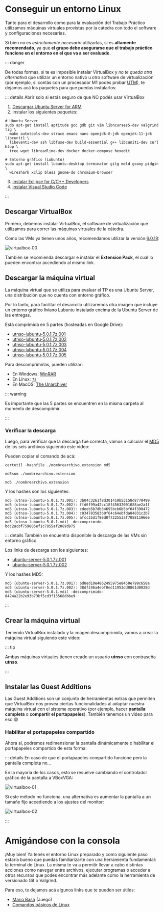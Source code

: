 # Conseguir un entorno Linux

Tanto para el desarrollo como para la evaluación del Trabajo Práctico utilizamos
máquinas virtuales provistas por la cátedra con todo el software y
configuraciones necesarias.

Si bien no es _estrictamente necesario_ utilizarlas, sí es **altamente
recomendado**, ya que **el grupo debe asegurarse que el trabajo práctico
funcione en el entorno en el que va a ser evaluado**.

::: danger

De todas formas, si te es imposible instalar VirtualBox y _no te queda otra
alternativa_ que utilizar un entorno nativo u otro software de virtualización
(por ejemplo, si contás con un procesador M1 podés probar
[UTM](https://www.youtube.com/watch?v=hnwK-nkXolc)), te dejamos acá los paquetes
para que puedas instalarlos:

::: details Abrir solo si estás seguro de que NO podés usar VirtualBox

1. [Descargar Ubuntu Server for ARM](https://ubuntu.com/download/server/arm)
2. Instalar los siguientes paquetes:

```bash:no-line-numbers
# Ubuntu Server
sudo apt-get install aptitude gcc gdb git vim libncurses5-dev valgrind tig \
  make autotools-dev strace emacs nano openjdk-8-jdk openjdk-11-jdk libcunit1 \
  libevent1-dev ssh libfuse-dev build-essential g++ libcunit1-dev curl htop \
  tree wget libreadline-dev docker docker-compose hexedit

# Entorno gráfico (Lubuntu)
sudo apt-get install lubuntu-desktop terminator gitg meld geany pidgin \
  wireshark xclip bless gnome-do chromium-browser
```

3. [Instalar Eclipse for C/C++ Developers](https://www.eclipse.org/downloads/packages/)
4. [Instalar Visual Studio Code](https://code.visualstudio.com/download)

:::

## Descargar VirtualBox

Primero, debemos instalar VirtualBox, el software de virtualización que
utilizamos para correr las máquinas virtuales de la cátedra.

Como las VMs ya tienen unos años, recomendamos utilizar la versión
[6.0.18](https://www.virtualbox.org/wiki/Download_Old_Builds_6_0):

![virtualbox-00](/img/primeros-pasos/linux/virtualbox-00.png)

También se recomienda descargar e instalar el **Extension Pack**, el cual lo
pueden encontrar accediendo al mismo link.

## Descargar la máquina virtual

La máquina virtual que se utiliza para evaluar el TP es una Ubuntu Server, una
distribución que no cuenta con entorno gráfico.

Por lo tanto, para facilitar el desarrollo utilizaremos otra imagen que incluye
un entorno gráfico liviano Lubuntu instalado encima de la Ubuntu Server de las
entregas.

Está comprimida en 5 partes (hosteadas en Google Drive):
- [utnso-lubuntu-5.0.1.7z.001](https://faq.utnso.com.ar/vm-gui-1)
- [utnso-lubuntu-5.0.1.7z.002](https://faq.utnso.com.ar/vm-gui-2)
- [utnso-lubuntu-5.0.1.7z.003](https://faq.utnso.com.ar/vm-gui-3)
- [utnso-lubuntu-5.0.1.7z.004](https://faq.utnso.com.ar/vm-gui-4)
- [utnso-lubuntu-5.0.1.7z.005](https://faq.utnso.com.ar/vm-gui-5)

Para descomprimirlas, pueden utilizar:
- En Windows: [WinRAR](https://www.win-rar.com/)
- En Linux: [`7z`](http://manpages.ubuntu.com/manpages/bionic/man1/7z.1.html)
- En MacOS: [The Unarchiver](https://theunarchiver.com/)

::: warning

Es importante que las 5 partes se encuentren en la misma carpeta al momento de
descomprimir.

:::

### Verificar la descarga

Luego, para verificar que la descarga fue correcta, vamos a calcular el
[MD5](https://es.wikipedia.org/wiki/MD5) de los seis archivos siguiendo este
video:

<YouTube v="0CL9Os8IUcY"/>

Pueden copiar el comando de acá:

<CodeGroup>
<CodeGroupItem title="Windows">

```:no-line-numbers
certutil -hashfile ./nombrearchivo.extension md5
```

</CodeGroupItem>
<CodeGroupItem title="Linux">

```:no-line-numbers
md5sum ./nombrearchivo.extension
```

</CodeGroupItem>
<CodeGroupItem title="MacOS">

```:no-line-numbers
md5 ./nombrearchivo.extension
```

</CodeGroupItem>
</CodeGroup>

Y los hashes son los siguientes:

```:no-line-numbers
md5 (utnso-lubuntu-5.0.1.7z.001): 3b04c3261f8d301419b53158d8770499
md5 (utnso-lubuntu-5.0.1.7z.002): ffd6f99a42cc18f45632001088ae2a1f
md5 (utnso-lubuntu-5.0.1.7z.003): cdeeb5b7db34695bcb6b5bf04f398472
md5 (utnso-lubuntu-5.0.1.7z.004): c034783583b0f64c64ebfda84031c2b7
md5 (utnso-lubuntu-5.0.1.7z.005): afcc25d1f8ed0f722553af708811966e
md5 (utnso-lubuntu-5.0.1.vdi) -descomprimido- bdc2acbf759805ef1c7855af2089d975
```

::: details También se encuentra disponible la descarga de las VMs sin entorno gráfico

Los links de descarga son los siguientes:
- [ubuntu-server-5.0.1.7z.001](https://faq.utnso.com.ar/vm-server-1)
- [ubuntu-server-5.0.1.7z.002](https://faq.utnso.com.ar/vm-server-2)

Y los hashes MD5:
```:no-line-numbers
md5 (ubuntu-server-5.0.1.7z.001): 6d8ed10e4862495975e8450e799c658a
md5 (ubuntu-server-5.0.1.7z.002): 38df246a4ebf0ed11953dd0861d0028d
md5 (ubuntu-server-5.0.1.vdi) -descomprimido- 8424a22b2e93b73bf5cd3f13568dbbe9
```

:::

## Crear la máquina virtual

Teniendo VirtualBox instalado y la imagen descomprimida, vamos a crear la
máquina virtual siguiendo este video:

<YouTube v="DmkSXv_Xa-U"/>


::: tip

Ambas máquinas virtuales tienen creado un usuario **utnso** con contraseña
**utnso**.

:::
## Instalar las Guest Additions

Las Guest Additions son un conjunto de herramientas extras que permiten que
VirtualBox nos provea ciertas funcionalidades al adaptar nuestra máquina
virtual con el sistema operativo (por ejemplo, hacer **pantalla completa** o
**compartir el portapapeles**). También tenemos un video para eso :smile:

<YouTube v="uMoO58tPc5c"/>

### Habilitar el portapapeles compartido

Ahora sí, podremos redimensionar la pantalla dinámicamente o habilitar el
portapapeles compartido de esta forma:

<YouTube v="xJ52dDTfCHo"/>

::: details En caso de que el portapapeles compartido funcione pero la pantalla completa no...

En la mayoría de los casos, esto se resuelve cambiando el controlador gráfico
de la pantalla a VBoxVGA:

![virtualbox-01](/img/primeros-pasos/linux/virtualbox-01.png)

Si este método no funciona, una alternativa es aumentar la pantalla a un tamaño
fijo accediendo a los ajustes del monitor:

![virtualbox-02](/img/primeros-pasos/linux/virtualbox-02.png)


:::


# Amigándose con la consola 

¡Muy bien! Ya tenés el entorno Linux preparado y como siguiente paso estaría bueno que puedas familiarizarte con una herramienta fundamental: la terminal de Linux. La misma te va a permitir llevar a cabo distintas acciones como navegar entre archivos, ejecutar programas o acceder a otros recursos que podes encontrar más adelante como la herramienta de versionado Git o Valgrind. 

Para eso, te dejamos acá algunos links que te pueden ser útiles: 

- [Mario Bash](https://faq.utnso.com.ar/mariobash) (Juego)
- [Comandos básicos de Linux](/guias/consola/linux.html) 


